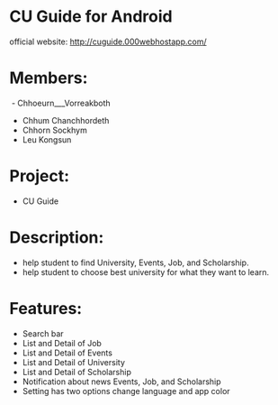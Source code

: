 # CU Guide for Android

official website: http://cuguide.000webhostapp.com/

# Members:
  - Chhoeurn___Vorreakboth
  - Chhum Chanchhordeth
  - Chhorn Sockhym
  - Leu Kongsun
  
# Project:
  - CU Guide

# Description:
  - help student to find University, Events, Job, and Scholarship.
  - help student to choose best university for what they want to learn.

# Features:
  - Search bar
  - List and Detail of Job
  - List and Detail of Events
  - List and Detail of University
  - List and Detail of Scholarship
  - Notification about news Events, Job, and Scholarship
  - Setting has two options change language and app color
